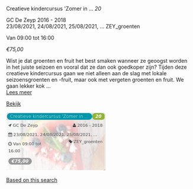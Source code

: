 Creatieve kindercursus 'Zomer in ... *20*

GC De Zeyp 2016 - 2018  
23/08/2021, 24/08/2021, 25/08/2021, ... ZEY\_groenten  

Van 09:00 tot 16:00

*€75,00*

  

Wist je dat groenten en fruit het best smaken wanneer ze geoogst worden in het juiste seizoen en vooral dat ze dan ook goedkoper zijn? Tijden deze creatieve kindercursus gaan we niet alleen aan de slag met lokale seizoensgroenten en -fruit, maar ook met vergeten groenten en fruit. We gaan lekker kok ...  
[Lees meer](https://tickets.vgc.be/activity/subscribe/ZEY_groenten)

[Bekijk](https://tickets.vgc.be/activity/subscribe/ZEY_groenten)

![](60137.png)

[Based on this search](https://tickets.vgc.be/activity/index?&vrijeplaatsen=1&Age%5B%5D=3%2C4&entity=276)